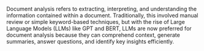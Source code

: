 Document analysis refers to extracting, interpreting, and understanding the information contained within a document. Traditionally, this involved manual review or simple keyword-based techniques, but with the rise of Large Language Models (LLMs) like GPT and BERT, LLMs are now preferred for document analysis because they can comprehend context, generate summaries, answer questions, and identify key insights efficiently. 
